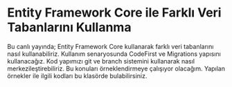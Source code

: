 # Entity Framework Core ile Farklı Veri Tabanlarını Kullanma
Bu canlı yayında; Entity Framework Core kullanarak farklı veri tabanlarını nasıl kullanabiliriz. Kullanım senaryosunda CodeFirst ve Migrations yapısını kullanacağız. Kod yapımızı git ve branch sistemini kullanarak nasıl merkezileştirebiliriz. Bu konuları örneklendirmeye çalışıyor olacağım. Yapılan örnekler ile ilgili kodları bu klasörde bulabilirsiniz.
